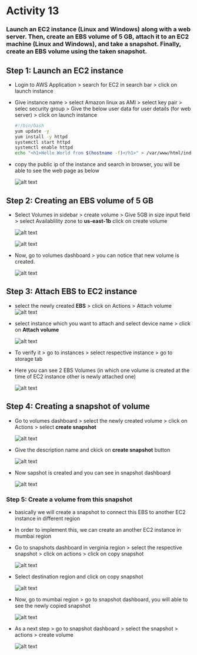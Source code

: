 # Activity 13

### Launch an EC2 instance (Linux and Windows) along with a web server. Then, create an EBS volume of 5 GB, attach it to an EC2 machine (Linux and Windows), and take a snapshot. Finally, create an EBS volume using the taken snapshot.

## Step 1: Launch an EC2 instance

- Login to AWS Application > search for EC2 in search bar > click on launch instance

- Give instance name > select Amazon linux as AMI > select key pair > selec security group > Give the below user data for user details (for web server) > click on launch instance

  ```bash
  #!/bin/bash
  yum update -y
  yum install -y httpd
  systemctl start httpd
  systemctl enable httpd
  echo "<h1>Hello World from $(hostname -f)</h1>" > /var/www/html/index.html
  ```

- copy the public ip of the instance and search in browser, you will be able to see the web page as below

  ![alt text](/images/Activity13/web-server.png)

## Step 2: Creating an EBS volume of 5 GB

- Select Volumes in sidebar > create volume > Give 5GB in size input field > select Availablility zone to **us-east-1b** click on create volume

  ![alt text](/images/Activity13/size.png)

  ![alt text](/images/Activity13/az.png)

* Now, go to volumes dashboard > you can notice that new volume is created.

  ![alt text](/images/Activity13/volumes.png)

## Step 3: Attach EBS to EC2 instance

- select the newly created **EBS** > click on Actions > Attach volume
  ![alt text](/images/Activity13/actions.png)

* select instance which you want to attach and select device name > click on **Attach volume**

  ![alt text](/images/Activity13/attach%20volume.png)

* To verify it > go to instances > select respective instance > go to storage tab
* Here you can see 2 EBS Volumes (in which one volume is created at the time of EC2 instance other is newly attached one)

  ![alt text](/images/Activity13/verify-ebs.png)

## Step 4: Creating a snapshot of volume

- Go to volumes dashboard > select the newly created volume > click on Actions > select **create snapshot**

  ![alt text](/images/Activity13/snapshot-options.png)

* Give the description name and ckick on **create snapshot** button

  ![alt text](/images/Activity13/create-snapshot.png)

* Now sapshot is created and you can see in snapshot dashboard

  ![alt text](/images/Activity13/snapshot-dashboard.png)

### Step 5: Create a volume from this snapshot

- basically we will create a snapshot to connect this EBS to another EC2 instance in different region

- In order to implement this, we can create an another EC2 instance in mumbai region

- Go to snapshots dashboard in verginia region > select the respective snapshot > click on actions > click on copy snapshot

  ![alt text](/images/Activity13/copy-snapshot-option.png)

- Select destination region and click on copy snapshot

  ![alt text](/images/Activity13/copy-snapshot.png)

- Now, go to mumbai region > go to snapshot dashboard, you will able to see the newly copied snapshot

  ![alt text](/images/Activity13/snapshot-mumbai.png)

- As a next step > go to snapshot dashboard > select the snapshot > actions > create volume

  ![alt text](/images/Activity13/volume-mumbai.png)
